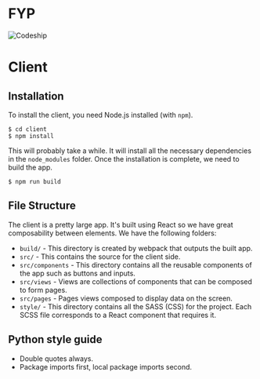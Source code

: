 # FYP
![Codeship](https://codeship.com/projects/cbaa04d0-b1be-0133-3eff-7e5a34091697/status?branch=master)

# Client
## Installation
To install the client, you need Node.js installed (with `npm`). 

    $ cd client
    $ npm install

This will probably take a while. It will install all the necessary dependencies in the `node_modules` folder. Once the installation is complete, we need to build the app.

    $ npm run build

## File Structure
The client is a pretty large app. It's built using React so we have great composability between elements. We have the following folders:

- `build/` - This directory is created by webpack that outputs the built app.
- `src/` - This contains the source for the client side.
- `src/components` - This directory contains all the reusable components of the app such as buttons and inputs.
- `src/views` - Views are collections of components that can be composed to form pages.
- `src/pages` - Pages views composed to display data on the screen.
- `style/` - This directory contains all the SASS (CSS) for the project. Each SCSS file corresponds to a React component that requires it.

## Python style guide
* Double quotes always.
* Package imports first, local package imports second.